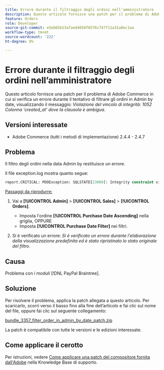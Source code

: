 ```yaml
---
title: Errore durante il filtraggio degli ordini nell’amministratore
description: Questo articolo fornisce una patch per il problema di Adobe Commerce, in cui si verifica un errore quando si tenta di filtrare gli ordini in Admin by date, visualizzando il messaggio "Violazione del vincolo di integrità 1052 Colonna 'created_at' dove la clausola è ambigua".
feature: Orders
role: Developer
source-git-commit: e5eb65b23afaed4658f8576c747f11a31a8ec1aa
workflow-type: tm+mt
source-wordcount: '222'
ht-degree: 0%

---
```


# Errore durante il filtraggio degli ordini nell’amministratore

Questo articolo fornisce una patch per il problema di Adobe Commerce in cui si verifica un errore durante il tentativo di filtrare gli ordini in Admin by date, visualizzando il messaggio: *Violazione del vincolo di integrità: 1052 Colonna &#39;created_at&#39; dove la clausola è ambigua*.

## Versioni interessate

* Adobe Commerce (tutti i metodi di implementazione) 2.4.4 - 2.4.7

## Problema

Il filtro degli ordini nella data Admin by restituisce un errore.

Il file exception.log mostra quanto segue:

```SQL
report.CRITICAL: PDOException: SQLSTATE[23000]: Integrity constraint violation: 1052 Column 'created_at' in where clause is ambiguous in /path/to/magento/vendor/magento/framework/DB/Statement/Pdo/Mysql.php:90
```

<u>Passaggi da riprodurre:</u>

1. Vai a **[!UICONTROL Admin]** > **[!UICONTROL Sales]** > **[!UICONTROL Orders]**.
   * Imposta l&#39;ordine **[!UICONTROL Purchase Date Ascending]** nella griglia, OPPURE
   * Imposta **[!UICONTROL Purchase Date Filter]** nei filtri.

1. Si è verificato un errore: *Si è verificato un errore durante l&#39;elaborazione della visualizzazione predefinita ed è stato ripristinato lo stato originale del filtro.*

## Causa

Problema con i moduli [!DNL PayPal Braintree].

## Soluzione

Per risolvere il problema, applica la patch allegata a questo articolo. Per scaricarlo, scorri verso il basso fino alla fine dell’articolo e fai clic sul nome del file, oppure fai clic sul seguente collegamento:

[bundle_3357_filter_order_in_admin_by_date_patch.zip](assets/bundle-3357-unable-to-filter-order-in-admin-by-date.zip)

La patch è compatibile con tutte le versioni e le edizioni interessate.

## Come applicare il cerotto

Per istruzioni, vedere [Come applicare una patch del compositore fornita dall&#39;Adobe](/help/how-to/general/how-to-apply-a-composer-patch-provided-by-magento.md) nella Knowledge Base di supporto.
